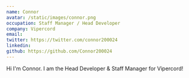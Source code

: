 ```yaml
---
name: Connor
avatar: /static/images/connor.png
occupation: Staff Manager / Head Developer
company: Vipercord
email: 
twitter: https://twitter.com/connor200024
linkedin: 
github: https://github.com/Connor200024
---
```


Hi I'm Connor. I am the Head Developer & Staff Manager for Vipercord!
